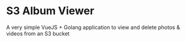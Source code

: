 # S3 Album Viewer

A very simple VueJS + Golang application to view and delete photos & videos from an S3 bucket

